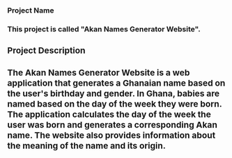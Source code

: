 <h3>Project Name<h3>
<p4>This project is called "Akan Names Generator Website".<p4>
<h3>Project Description<h3>
<p4>The Akan Names Generator Website is a web application that generates a Ghanaian name based on the user's birthday and gender. In Ghana, babies are named based on the day of the week they were born. The application calculates the day of the week the user was born and generates a corresponding Akan name. The website also provides information about the meaning of the name and its origin.<p4>